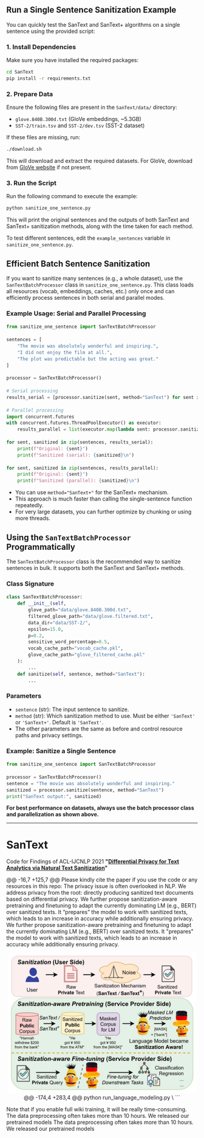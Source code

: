 ## Run a Single Sentence Sanitization Example

You can quickly test the SanText and SanText+ algorithms on a single sentence using the provided script:

### 1. Install Dependencies
Make sure you have installed the required packages:
```sh
cd SanText
pip install -r requirements.txt
```

### 2. Prepare Data
Ensure the following files are present in the `SanText/data/` directory:
- `glove.840B.300d.txt` (GloVe embeddings, ~5.3GB)
- `SST-2/train.tsv` and `SST-2/dev.tsv` (SST-2 dataset)

If these files are missing, run:
```sh
./download.sh
```
This will download and extract the required datasets. For GloVe, download from [GloVe website](https://nlp.stanford.edu/projects/glove/) if not present.

### 3. Run the Script
Run the following command to execute the example:
```sh
python sanitize_one_sentence.py
```
This will print the original sentences and the outputs of both SanText and SanText+ sanitization methods, along with the time taken for each method.

To test different sentences, edit the `example_sentences` variable in `sanitize_one_sentence.py`.

## Efficient Batch Sentence Sanitization

If you want to sanitize many sentences (e.g., a whole dataset), use the `SanTextBatchProcessor` class in `sanitize_one_sentence.py`. This class loads all resources (vocab, embeddings, caches, etc.) only once and can efficiently process sentences in both serial and parallel modes.

### Example Usage: Serial and Parallel Processing

```python
from sanitize_one_sentence import SanTextBatchProcessor

sentences = [
    "The movie was absolutely wonderful and inspiring.",
    "I did not enjoy the film at all.",
    "The plot was predictable but the acting was great."
]

processor = SanTextBatchProcessor()

# Serial processing
results_serial = [processor.sanitize(sent, method="SanText") for sent in sentences]

# Parallel processing
import concurrent.futures
with concurrent.futures.ThreadPoolExecutor() as executor:
    results_parallel = list(executor.map(lambda sent: processor.sanitize(sent, method="SanText"), sentences))

for sent, sanitized in zip(sentences, results_serial):
    print(f"Original: {sent}")
    print(f"Sanitized (serial): {sanitized}\n")

for sent, sanitized in zip(sentences, results_parallel):
    print(f"Original: {sent}")
    print(f"Sanitized (parallel): {sanitized}\n")
```

- You can use `method="SanText+"` for the SanText+ mechanism.
- This approach is much faster than calling the single-sentence function repeatedly.
- For very large datasets, you can further optimize by chunking or using more threads.

## Using the `SanTextBatchProcessor` Programmatically

The `SanTextBatchProcessor` class is the recommended way to sanitize sentences in bulk. It supports both the SanText and SanText+ methods.

### Class Signature
```python
class SanTextBatchProcessor:
    def __init__(self,
        glove_path="data/glove.840B.300d.txt",
        filtered_glove_path="data/glove.filtered.txt",
        data_dir="data/SST-2/",
        epsilon=15.0,
        p=0.2,
        sensitive_word_percentage=0.5,
        vocab_cache_path="vocab_cache.pkl",
        glove_cache_path="glove_filtered_cache.pkl"
    ):
        ...
    def sanitize(self, sentence, method="SanText"):
        ...
```

### Parameters
- `sentence` (str): The input sentence to sanitize.
- `method` (str): Which sanitization method to use. Must be either `'SanText'` or `'SanText+'`. Default is `'SanText'`.
- The other parameters are the same as before and control resource paths and privacy settings.

### Example: Sanitize a Single Sentence
```python
from sanitize_one_sentence import SanTextBatchProcessor

processor = SanTextBatchProcessor()
sentence = "The movie was absolutely wonderful and inspiring."
sanitized = processor.sanitize(sentence, method="SanText")
print("SanText output:", sanitized)
```

**For best performance on datasets, always use the batch processor class and parallelization as shown above.**

--------------------------------------------------------------------------------------------
# SanText
Code for Findings of ACL-IJCNLP 2021 **"[Differential Privacy for Text Analytics via Natural Text Sanitization](https://arxiv.org/pdf/2106.01221.pdf)"**

@@ -16,7 +125,7 @@ Please kindly cite the paper if you use the code or any resources in this repo:
The privacy issue is often overlooked in NLP. 
We address privacy from the root: 
directly producing sanitized text documents based on differential privacy.
We further propose sanitization-aware pretraining and finetuning to adapt the currently dominating LM (e.g., BERT) over sanitized texts. It “prepares” the model to work with sanitized texts, which leads to an increase in accuracy while additionally ensuring privacy.
We further propose sanitization-aware pretraining and finetuning to adapt the currently dominating LM (e.g., BERT) over sanitized texts. It "prepares" the model to work with sanitized texts, which leads to an increase in accuracy while additionally ensuring privacy.

<p align="center">
<img src="img.png" alt="SanText" width="500"/>
@@ -174,4 +283,4 @@ python run_language_modeling.py \
```

Note that if you enable full wiki training, it will be really time-consuming. 
The data preprocessing often takes more than 10 hours. We released our pretrained models 
The data preprocessing often takes more than 10 hours. We released our pretrained models 